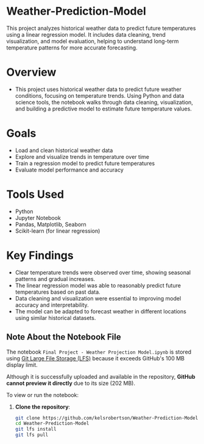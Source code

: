 # Weather-Prediction-Model
This project analyzes historical weather data to predict future temperatures using a linear regression model. It includes data cleaning, trend visualization, and model evaluation, helping to understand long-term temperature patterns for more accurate forecasting.

# Overview
- This project uses historical weather data to predict future weather conditions, focusing on temperature trends. Using Python and data science tools, the notebook walks through data cleaning, visualization, and building a predictive model to estimate future temperature values.

# Goals
- Load and clean historical weather data
- Explore and visualize trends in temperature over time
- Train a regression model to predict future temperatures
- Evaluate model performance and accuracy

# Tools Used
- Python
- Jupyter Notebook
- Pandas, Matplotlib, Seaborn
- Scikit-learn (for linear regression)

# Key Findings
- Clear temperature trends were observed over time, showing seasonal patterns and gradual increases.
- The linear regression model was able to reasonably predict future temperatures based on past data.
- Data cleaning and visualization were essential to improving model accuracy and interpretability.
- The model can be adapted to forecast weather in different locations using similar historical datasets.


## Note About the Notebook File

The notebook `Final Project - Weather Projection Model.ipynb` is stored using [Git Large File Storage (LFS)](https://git-lfs.github.com/) because it exceeds GitHub's 100 MB display limit.

Although it is successfully uploaded and available in the repository, **GitHub cannot preview it directly** due to its size (202 MB).

To view or run the notebook:

1. **Clone the repository**:
   ```bash
   git clone https://github.com/kelsrobertson/Weather-Prediction-Model.git
   cd Weather-Prediction-Model
   git lfs install
   git lfs pull
